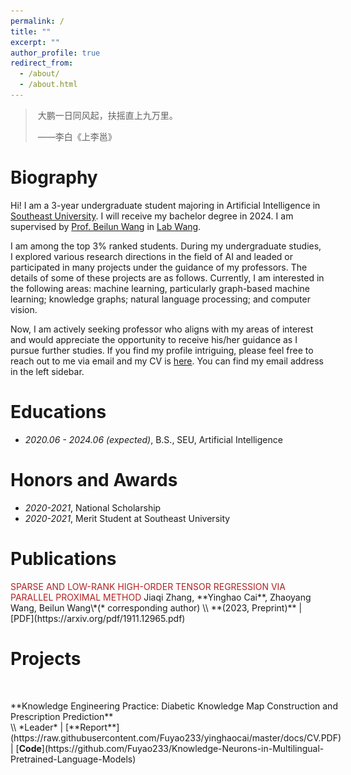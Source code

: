```yaml
---
permalink: /
title: ""
excerpt: ""
author_profile: true
redirect_from: 
  - /about/
  - /about.html
---
```


<span class='anchor' id='about-me'></span>



> ​																										大鹏一日同风起，扶摇直上九万里。
>
> ​																																															                      ——李白《上李邕》



# Biography

Hi! I am a 3-year undergraduate student majoring in Artificial Intelligence in [Southeast University](https://www.seu.edu.cn/). I will receive my bachelor degree in 2024. I am supervised by [Prof. Beilun Wang](https://cse.seu.edu.cn/2019/0105/c23024a257533/pagem.htm) in [Lab Wang](https://xgbxscwx.seu.edu.cn/wang-labsite/). 	

I am among the top 3% ranked students. During my undergraduate studies, I explored various research directions in the field of AI and leaded or participated in many projects under the guidance of my professors. The details of some of these projects are as follows. Currently, I am interested in the following areas: machine learning, particularly graph-based machine learning; knowledge graphs; natural language processing; and computer vision.

Now, I am actively seeking professor who aligns with my areas of interest and would appreciate the opportunity to receive his/her guidance as I pursue further studies. If you find my profile intriguing, please feel free to reach out to me via email and my CV is [here](https://raw.githubusercontent.com/Fuyao233/yinghaocai/master/docs/CV.pdf). You can find my email address in the left sidebar.

# Educations

- *2020.06 - 2024.06 (expected)*, B.S., SEU, Artificial Intelligence



# Honors and Awards

- *2020-2021*, National Scholarship
- *2020-2021*, Merit Student at Southeast University 



# Publications 

<div class='paper-box-text' markdown="1">
<font color='FireBrick'>SPARSE AND LOW-RANK HIGH-ORDER TENSOR REGRESSION
    VIA PARALLEL PROXIMAL METHOD</font>
Jiaqi Zhang, **Yinghao Cai**, Zhaoyang Wang, Beilun Wang\*(* corresponding author) \\
**(2023, Preprint)** |  [PDF](https://arxiv.org/pdf/1911.12965.pdf)
</div>





# Projects

​		

<div style="display: flex; align-items: center;">
  <div style="flex: 1; max-height: 28%; max-width: 59%;">
    <img src="https://raw.githubusercontent.com/Fuyao233/yinghaocai/master/_pages/imgs/GGUN.png" alt="图片" style="max-width: 100%;">
  </div>
  <div style="flex: 1; padding: 0px;" markdown="1" >
    <font>**Knowledge Engineering Practice: Diabetic Knowledge Map Construction and Prescription Prediction**</font><br>		 \\
    *Leader* |
    [**Report**](https://raw.githubusercontent.com/Fuyao233/yinghaocai/master/docs/CV.PDF) | [<span ><strong>Code</strong></span>](https://github.com/Fuyao233/Knowledge-Neurons-in-Multilingual-Pretrained-Language-Models)
  </div>
</div>












